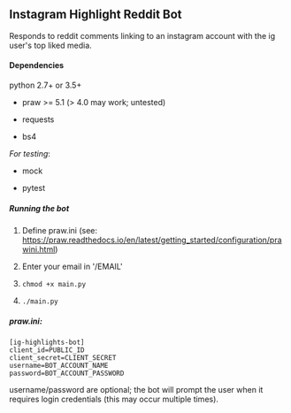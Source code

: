## Instagram Highlight Reddit Bot

Responds to reddit comments linking to an instagram account with the ig
user's top liked media.

#### Dependencies

python 2.7+ or 3.5+

- praw >= 5.1 (> 4.0 may work; untested)

- requests

- bs4

*For testing*:

- mock

- pytest

##### Running the bot

1. Define praw.ini (see: https://praw.readthedocs.io/en/latest/getting_started/configuration/prawini.html)

2. Enter your email in '<project root>/EMAIL'

3. `chmod +x main.py`

4. `./main.py`

##### praw.ini:

    [ig-highlights-bot]
    client_id=PUBLIC_ID
    client_secret=CLIENT_SECRET
    username=BOT_ACCOUNT_NAME
    password=BOT_ACCOUNT_PASSWORD

username/password are optional; the bot will prompt the user when it
requires login credentials (this may occur multiple times).

